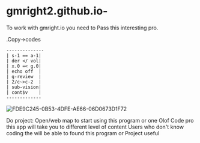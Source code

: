 

# gmright2.github.io-
 To work with gmright.io you need to 
Pass this interesting pro.


.Copy->codes 
 

    --------------
    | s-1 == a-1|
    | der </ vol|
    | x.0 =< g.0|
    | echo off  |
    | g-review  |
    | 2/c~>c-2  |
    | sub-vision|
    | cont$v    |
    -------------

![FDE9C245-0B53-4DFE-AE66-06D0673D1F72](https://user-images.githubusercontent.com/59498844/75740404-23fc2680-5ccd-11ea-8fa9-64bc13e7dede.jpeg)


Do project:
Open/web map to start using this program or one Olof 
Code pro this app will take you to different level of content 
Users who don't know coding the will be able to found this program or 
Project useful 


